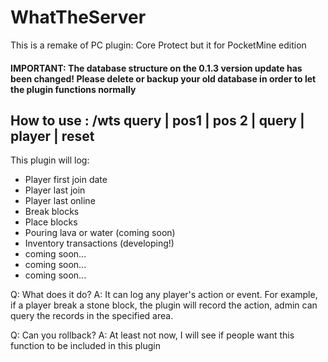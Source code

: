 # WhatTheServer
This is a remake of PC plugin: Core Protect but it for PocketMine edition

#### IMPORTANT: The  database structure on the 0.1.3 version update has been changed! Please delete or backup your old database in order to let the plugin functions normally

## How to use : /wts query | pos1 | pos 2 | query <x> <y> <z> <x2> <y2> <z2> <time> | player <username> | reset

This plugin will log:
- Player first join date
- Player last join
- Player last online
- Break blocks
- Place blocks
- Pouring lava or water (coming soon)
- Inventory transactions (developing!)
- coming soon...
- coming soon...
- coming soon...

Q: What does it do?
A: It can log any player's action or event. For example, if a player break a stone block, the plugin will record the action,
	admin can query the records in the specified area.

Q: Can you rollback?
A: At least not now, I will see if people want this function to be included in this plugin
